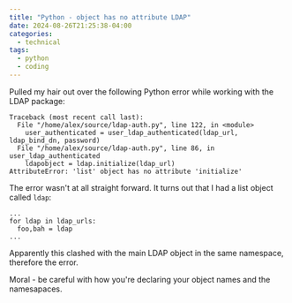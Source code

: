 ```yaml
---
title: "Python - object has no attribute LDAP"
date: 2024-08-26T21:25:38-04:00
categories:
  - technical
tags:
  - python
  - coding
---
```

Pulled my hair out over the following Python error while working with the LDAP package:
```
Traceback (most recent call last):
  File "/home/alex/source/ldap-auth.py", line 122, in <module>
    user_authenticated = user_ldap_authenticated(ldap_url, ldap_bind_dn, password)
  File "/home/alex/source/ldap-auth.py", line 86, in user_ldap_authenticated
    ldapobject = ldap.initialize(ldap_url)
AttributeError: 'list' object has no attribute 'initialize'
```
The error wasn't at all straight forward.
It turns out that I had a list object called `ldap`:
```
...
for ldap in ldap_urls:
  foo,bah = ldap
...
```
Apparently this clashed with the main LDAP object in the same namespace, therefore the error.

Moral - be careful with how you're declaring your object names and the namesapaces.
